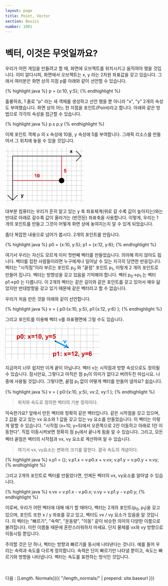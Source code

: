 ```yaml
---
layout: page
title: Point, Vector
section: Basics
number: 1001
---
```


# 벡터, 이것은 무엇일까요?

우리가 어떤 게임을 만들려고 할 때, 화면에 오브젝트를 위치시키고 움직여야 했을 것입니다. 이미 알다시피, 화면에서 오브젝트는 x, y 라는 2차원 좌표값을 갖고 있습니다. 그래서 여러분은 화면 상의 지점 p를 아래와 같이 선언할 수 있습니다.

{% highlight java %}
p = {x:10, y:5};
{% endhighlight %}

훌륭하죠, 1 줄로 "p" 라는 새 객체를 생성하고 선언 했을 뿐 아니라 "x", "y" 2개의 속성도 부여했습니다. 화면 상의 어느 한 지점을 포인트(Point)라고 합니다. 아래와 같은 방법으로 각각의 속성을 접근할 수 있습니다.

{% highlight java %}
p.x
p.y
{% endhighlight %}

이제 포인트 객체 p 의 x 속성에 10을, y 속성에 5를 부여합니다. 그래픽 리소스를 만들어서 그 위치에 놓을 수 있을 것입니다.

![Alt 좌표 위 포인트](../img/tut01_1.gif)

대부분 컴퓨터는 우리가 흔히 알고 있는 y 축 좌표체계(위로 갈 수록 값이 높아지는)와는 반대로 아래로 갈수록 값이 올라가는 (반전된) 좌표축을 사용합니다.
이렇게, 우리는 1 개의 포인트를 만들고 그것이 어떻게 화면 상에 놓여지는지 알 수 있게 되었습니다. 

좀더 복잡한 내용으로 넘어가 봅시다. 2개의 포인트를 만듭니다.

{% highlight java %}
p0 = {x:10, y:5};
p1 = {x:12, y:6};
{% endhighlight %}

여기서 우리는 자신도 모르게 이미 첫번째 벡터를 만들었습니다. 의아해 하지 않아도 됩니다. 벡터를 접한 사람들이라면 누구에게나 일어날 수 있는 지극히 당연한 반응입니다. 벡터는 "시작점"이라 부르는 포인트 p<sub>0</sub> 와 "끝점" 포인트 p<sub>1</sub>, 이렇게 2 개의 포인트로 만들어 집니다. 벡터는 방향성을 갖고 있음을 기억해야 합니다. 벡터 p<sub>0</sub>→p<sub>1</sub> 는 벡터 p1→p0 는 다릅니다. 이 2개의 벡터는 같은 길이와 같은 포인트를 갖고 있어서 매우 닮았지만 반대방향을 갖고 있기 때문에 같은 벡터라고 할 수 없습니다. 

우리가 처음 만든 것을 아래와 같이 선언합니다.

{% highlight java %}
v = {
    p0:{x:10, y:5},
    p1:{x:12, y:6}
};
{% endhighlight %}

그리고 포인트를 이용해 벡터 v를 좌표평면에 그릴 수도 있습니다.

![Alt 2개의 포인트로 만든 벡터](../img/tut01_2.gif)

지금까지 너무 쉽지만 이게 끝이 아닙니다. 벡터 v는 시작점과 방향 속성으로도 정의될 수 있습니다. 잠시만요, 그렇다고 아직은 점 p<sub>1</sub>이 의미가 없다고 버려두진 마십시요. 나중에 사용될 것입니다. 그렇다면, 끝점 p<sub>1</sub> 없이 어떻게 벡터를 만들어 낼까요? 쉽습니다.

{% highlight java %}
v = {
    p0:{x:10, y:5},
    vx:2,
    vy:1
};
{% endhighlight %}

>위치와 속도로 정의한 벡터의 기본 정의이다.

익숙한가요? 앞에서 만든 벡터와 정확히 같은 벡터입니다. 같은 시작점을 갖고 있으며, 2 값을 갖고 있는 vx 요소와 1 값을 갖고 있는 vy 요소를 만들었습니다. 이 벡터는 이렇게 말할 수 있습니다. "시작점 (x=10, y=5)에서 오른쪽으로 2칸 이동하고 아래로 1칸 이동한다". 직접 이동시켜보면 정확히 점 p<sub>1</sub>에서 끝나게 됨을 알 수 있습니다. 그리고, 모든 벡터 끝점은 벡터의 시작점과 vx, vy 요소로 계산하여 알 수 있습니다.

>여기서 vx, vy요소는 변화의 크기를 말한다. 결국 속도의 개념이다. 

{% highlight java %}
v.p1 = {};
v.p1.x = v.p0.x + v.vx;
v.p1.y = v.p0.y + v.vy;
{% endhighlight %}

그리고 2개의 포인트로 벡터를 만들었다면, 언제든 벡터의 vx, vy요소를 알아낼 수 있습니다.

{% highlight java %}
v.vx = v.p1.x - v.p0.x;
v.vy = v.p1.y - v.p0.y;
{% endhighlight %}

이로써, 우리가 어떤 벡터에 대해 얘기 할 때마다, 벡터는 2개의 포인트(p<sub>0</sub>, p<sub>1</sub>)을 갖고 있으며, 포인트 또한 x / y 좌표를 갖고 있고, 벡터도 vx / vy 요소가 있음을 알 것입니다.
이 벡터는 "빠르기", "속력", "운동량", "이동" 같이 비슷한 의미의 다양한 이름으로 불려집니다. 이런 이름들 때문에 혼란스러워하지 마세요. 단지 물체를 vx와 vy 방향으로 이동시킬 뿐입니다. 

주의할 것은 단 하나, 벡터는 방향과 빠르기를 동시에 나타낸다는 것니다. 예를 들어 우리는 속력과 속도를 다르게 정의합니다. 속력은 단지 빠르기만 나타낼 뿐이고, 속도는 빠르기와 방향을 나타냅니다. 벡터는 속도를 표현하는 방식인 것입니다.


<br>
<br>
다음 : [Length. Normals]({{ "/length_normals/" | prepend: site.baseurl }})


